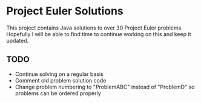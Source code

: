 # Project Euler Solutions

This project contains Java solutions to over 30 Project Euler problems. Hopefully I will be able to find time to continue working on this and keep it updated. 

## TODO
* Continue solving on a regular basis
* Comment old problem solution code
* Change problem numbering to "ProblemABC" instead of "ProblemD" so problems can be ordered properly
